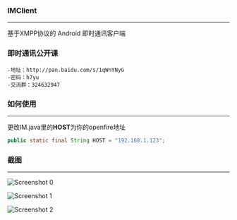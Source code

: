 ### IMClient
---
基于XMPP协议的 Android 即时通讯客户端


### 即时通讯公开课
    -地址：http://pan.baidu.com/s/1qWnYNyG
    -密码：h7yu
    -交流群：324632947


### 如何使用
---
更改IM.java里的**HOST**为你的openfire地址
```java
public static final String HOST = "192.168.1.123";
```

### 截图
---
![Screenshot 0](https://raw.githubusercontent.com/jersuen/IMClient/master/Screenshots/00.png)

![Screenshot 1](https://raw.githubusercontent.com/jersuen/IMClient/master/Screenshots/01.png)

![Screenshot 2](https://raw.githubusercontent.com/jersuen/IMClient/master/Screenshots/02.png)
